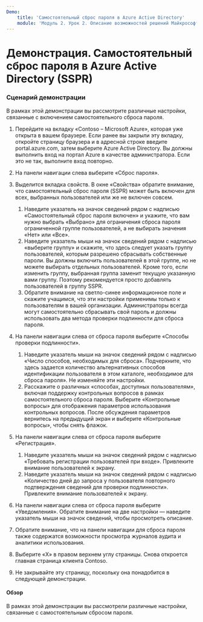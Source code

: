 ```yaml
---
Demo:
    title: 'Самостоятельный сброс пароля в Azure Active Directory'
    module: 'Модуль 2. Урок 2. Описание возможностей решений Майкрософт по управлению удостоверениями и доступом: Описание различных методов проверки подлинности в Azure AD'
---
```


# Демонстрация. Самостоятельный сброс пароля в Azure Active Directory (SSPR)

### Сценарий демонстрации

В рамках этой демонстрации вы рассмотрите различные настройки, связанные с включением самостоятельного сброса пароля.

1. Перейдите на вкладку «Contoso – Microsoft Azure», которая уже открыта в вашем браузере. Если ранее вы закрыли эту вкладку, откройте страницу браузера и в адресной строке введите portal.azure.com, затем выберите Azure Active Directory. Вы должны выполнить вход на портал Azure в качестве администратора. Если это не так, выполните вход повторно.

1. На панели навигации слева выберите «Сброс пароля».

1. Выделится вкладка свойств.  В окне «Свойства» обратите внимание, что самостоятельный сброс пароля (SSPR) может быть включен для всех, выбранных пользователей или же не включен совсем.
    1. Наведите указатель на значок сведений рядом с надписью «Самостоятельный сброс пароля включен» и укажите, что вам нужно выбрать «Выбрано» для ограничения сброса пароля ограниченной группе пользователей, а не выбирать значения «Нет» или «Все».
    1. Наведите указатель мыши на значок сведений рядом с надписью «выберите группу» и скажите, что здесь следует указать группу пользователей, которым разрешено сбрасывать собственные пароли.   Вы должны включить пользователей в этой группе, но не можете выбирать отдельных пользователей.  Кроме того, если изменить группу, выбранная группа заменит текущую указанную вами группу.  Поэтому рекомендуется просто добавлять пользователей в группу SSPR.
    1. Обратите внимание на светло-синее информационное поле и скажите учащимся, что эти настройки применимы только к пользователям в вашей организации. Администраторы всегда могут самостоятельно сбрасывать свой пароль и должны использовать два метода проверки подлинности для сброса пароля.

1. На панели навигации слева от сброса пароля выберите «Способы проверки подлинности».
    1. Наведите указатель мыши на значок сведений рядом с надписью «Число способов, необходимых для сброса».  Подчеркните, что здесь задается количество альтернативных способов идентификации пользователя в этом каталоге, необходимое для сброса пароля».   Не изменяйте эти настройки.
    1. Расскажите о различных «способах, доступных пользователям», включая поддержку контрольных вопросов в рамках самостоятельного сброса пароля. Выберите «Контрольные вопросы» для отображения параметров использования контрольных вопросов. После обсуждения параметров вернитесь на предыдущий экран и выберите «Контрольные вопросы», чтобы снять флажок.

1. На панели навигации слева от сброса пароля выберите «Регистрация».
    1. Наведите указатель мыши на значок сведений рядом с надписью «Требовать регистрации пользователей при входе».   Привлеките внимание пользователей к экрану.  
    1. Наведите указатель мыши на значок сведений рядом с надписью «Количество дней до запроса у пользователя повторного подтверждения сведений для проверки подлинности».   Привлеките внимание пользователей к экрану.  

1. На панели навигации слева от сброса пароля выберите «Уведомления».  Обратите внимание на две настройки — наведите указатель мыши на значок сведений, чтобы просмотреть описание.

1. Обратите внимание, что на панели навигации для сброса пароля также содержатся возможности просмотра журналов аудита и аналитики использования.

1. Выберите «X» в правом верхнем углу страницы. Снова откроется главная страница клиента Contoso.

1. Не закрывайте эту страницу, поскольку она понадобится в следующей демонстрации.

#### Обзор

В рамках этой демонстрации вы рассмотрели различные настройки, связанные с самостоятельным сбросом пароля. 

